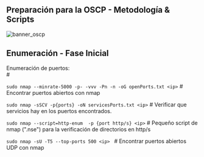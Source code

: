 ## Preparación para la OSCP - Metodología & Scripts

![banner_oscp](https://user-images.githubusercontent.com/87484792/177843931-081eca92-24f1-4743-a632-48ee65b2ba4a.png)

<h2> Enumeración - Fase Inicial </h2>
Enumeración de puertos: </br>
#

`sudo nmap --minrate-5000 -p- -vvv -Pn -n -oG openPorts.txt <ip>` # Encontrar puertos abiertos con nmap </br>

`sudo nmap -sSCV -p{ports} -oN servicesPorts.txt <ip>` # Verificar que servicios hay en los puertos encontrados.

`sudo nmap --script=http-enum  -p {port http/s} <ip>` # Pequeño script de nmap (".nse") para la verificación de directorios en http/s

`sudo nmap -sU -T5 --top-ports 500 <ip> ` # Encontrar puertos abiertos UDP con nmap
